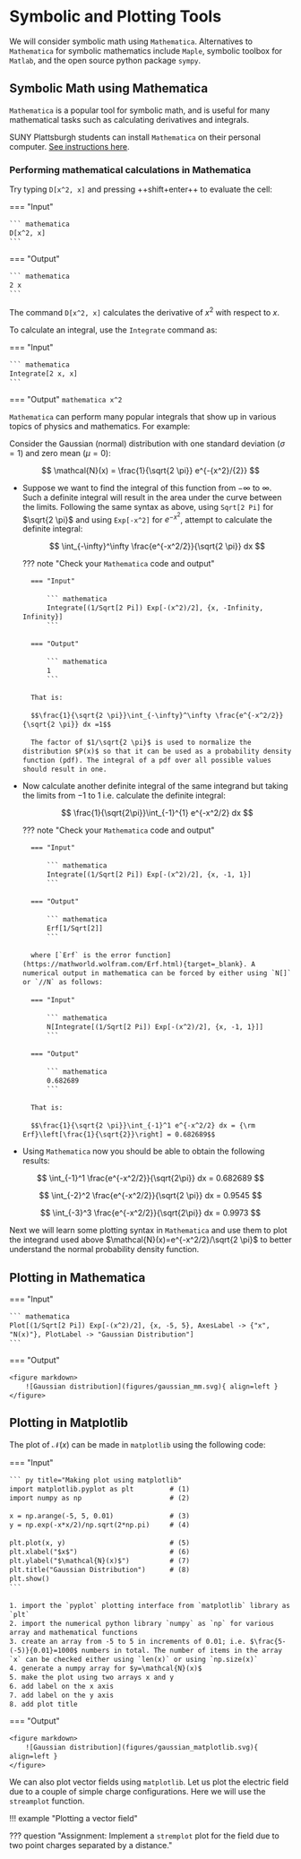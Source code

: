 # Symbolic and Plotting Tools

We will consider symbolic math using `Mathematica`. Alternatives to `Mathematica` for symbolic mathematics include `Maple`, symbolic toolbox for `Matlab`, and the open source python package `sympy`.

## Symbolic Math using Mathematica
`Mathematica` is a popular tool for symbolic math, and is useful for many mathematical tasks such as calculating derivatives and integrals.

SUNY Plattsburgh students can install `Mathematica` on their personal computer. [See instructions here](https://www.plattsburgh.edu/academics/resources/technology/helpdesk/software.html).

### Performing mathematical calculations in Mathematica
Try typing `D[x^2, x]` and pressing ++shift+enter++ to evaluate the cell:

=== "Input"

    ``` mathematica
    D[x^2, x]
    ```

=== "Output"

    ``` mathematica
    2 x
    ```

The command `D[x^2, x]` calculates the derivative of $x^2$ with respect to $x$.

To calculate an integral, use the `Integrate` command as:

=== "Input"

    ``` mathematica
    Integrate[2 x, x]
    ```

=== "Output"
    ``` mathematica
    x^2
    ```

`Mathematica` can perform many popular integrals that show up in various topics of physics and mathematics. For example:  

Consider the Gaussian (normal) distribution with one standard deviation ($\sigma=1$) and zero mean $(\mu=0)$:

$$ \mathcal{N}(x) = \frac{1}{\sqrt{2 \pi}} e^{-{x^2}/{2}} $$

* Suppose we want to find the integral of this function from $-\infty$ to $\infty$. Such a definite integral will result in the area under the curve between the limits. Following the same syntax as above, using `Sqrt[2 Pi]` for $\sqrt{2 \pi}$ and using `Exp[-x^2]` for $e^{-x^2}$, attempt to calculate the definite integral:

    $$ \int_{-\infty}^\infty \frac{e^{-x^2/2}}{\sqrt{2 \pi}} dx $$

    ??? note "Check your `Mathematica` code and output"
    
        === "Input"
            
            ``` mathematica
            Integrate[(1/Sqrt[2 Pi]) Exp[-(x^2)/2], {x, -Infinity, Infinity}]
            ```
            
        === "Output"
        
            ``` mathematica
            1
            ```
        
        That is:
    
        $$\frac{1}{\sqrt{2 \pi}}\int_{-\infty}^\infty \frac{e^{-x^2/2}}{\sqrt{2 \pi}} dx =1$$

        The factor of $1/\sqrt{2 \pi}$ is used to normalize the distribution $P(x)$ so that it can be used as a probability density function (pdf). The integral of a pdf over all possible values should result in one.

* Now calculate another definite integral of the same integrand but taking the limits from $-1$ to $1$ i.e. calculate the definite integral:

    $$ \frac{1}{\sqrt{2\pi}}\int_{-1}^{1} e^{-x^2/2} dx $$

    ??? note "Check your `Mathematica` code and output"
    
        === "Input"
            
            ``` mathematica
            Integrate[(1/Sqrt[2 Pi]) Exp[-(x^2)/2], {x, -1, 1}]
            ```
            
        === "Output"
        
            ``` mathematica
            Erf[1/Sqrt[2]]
            ```
        
        where [`Erf` is the error function](https://mathworld.wolfram.com/Erf.html){target=_blank}. A numerical output in mathematica can be forced by either using `N[]` or `//N` as follows:
        
        === "Input"
        
            ``` mathematica
            N[Integrate[(1/Sqrt[2 Pi]) Exp[-(x^2)/2], {x, -1, 1}]]
            ```
            
        === "Output"
            
            ``` mathematica
            0.682689
            ```
        
        That is:
    
        $$\frac{1}{\sqrt{2 \pi}}\int_{-1}^1 e^{-x^2/2} dx = {\rm Erf}\left[\frac{1}{\sqrt{2}}\right] = 0.682689$$
        
* Using `Mathematica` now you should be able to obtain the following results:

$$ \int_{-1}^1 \frac{e^{-x^2/2}}{\sqrt{2\pi}} dx = 0.682689 $$

$$ \int_{-2}^2 \frac{e^{-x^2/2}}{\sqrt{2 \pi}} dx = 0.9545 $$  

$$ \int_{-3}^3 \frac{e^{-x^2/2}}{\sqrt{2\pi}} dx = 0.9973 $$  

Next we will learn some plotting syntax in `Mathematica` and use them to plot the integrand used above $\mathcal{N}(x)=e^{-x^2/2}/\sqrt{2 \pi}$ to better understand the normal probability density function.

## Plotting in Mathematica

=== "Input"
    
    ``` mathematica
    Plot[(1/Sqrt[2 Pi]) Exp[-(x^2)/2], {x, -5, 5}, AxesLabel -> {"x", "N(x)"}, PlotLabel -> "Gaussian Distribution"]
    ```   
=== "Output"

    <figure markdown>
        ![Gaussian distribution](figures/gaussian_mm.svg){ align=left }
    </figure>


## Plotting in Matplotlib
The plot of $\mathcal{N}(x)$ can be made in `matplotlib` using the following code:

=== "Input"

    ``` py title="Making plot using matplotlib"
    import matplotlib.pyplot as plt         # (1)
    import numpy as np                      # (2)
    
    x = np.arange(-5, 5, 0.01)              # (3)
    y = np.exp(-x*x/2)/np.sqrt(2*np.pi)     # (4)
    
    plt.plot(x, y)                          # (5)
    plt.xlabel("$x$")                       # (6)
    plt.ylabel("$\mathcal{N}(x)$")          # (7)
    plt.title("Gaussian Distribution")      # (8)
    plt.show()
    ```
    
    1. import the `pyplot` plotting interface from `matplotlib` library as `plt`
    2. import the numerical python library `numpy` as `np` for various array and mathematical functions
    3. create an array from -5 to 5 in increments of 0.01; i.e. $\frac{5-(-5)}{0.01}=1000$ numbers in total. The number of items in the array `x` can be checked either using `len(x)` or using `np.size(x)`
    4. generate a numpy array for $y=\mathcal{N}(x)$
    5. make the plot using two arrays x and y
    6. add label on the x axis
    7. add label on the y axis
    8. add plot title
    
=== "Output"

    <figure markdown>
        ![Gaussian distribution](figures/gaussian_matplotlib.svg){ align=left }
    </figure>

We can also plot vector fields using `matplotlib`. Let us plot the electric field due to a couple of simple charge configurations. Here we will use the `streamplot` function.

!!! example "Plotting a vector field"

??? question "Assignment: Implement a `stremplot` plot for the field due to two point charges separated by a distance."